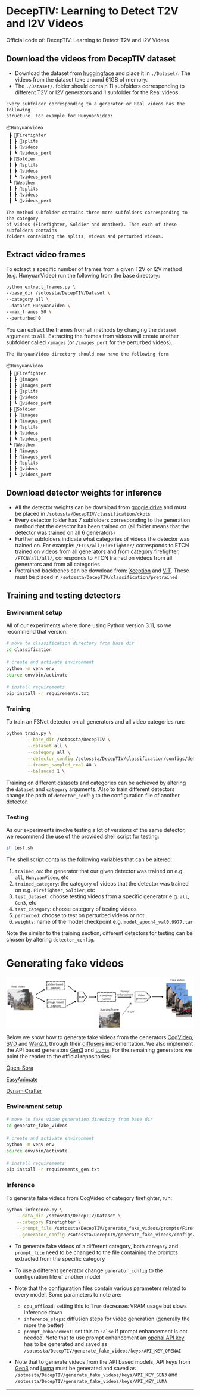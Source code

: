 # DecepTIV: Learning to Detect T2V and I2V Videos


Official code of: DecepTIV: Learning to Detect T2V and I2V Videos



## Download the videos from DecepTIV dataset

- Download the dataset from [huggingface](https://huggingface.co/datasets/sotossta/DecepTIV) and place it in `./Dataset/`. The videos from the dataset take around 61GB of memory.
- The `./Dataset/`. folder should contain 11 subfolders corresponding to different T2V or I2V generators and 1 subfolder for the Real videos.

```
Every subfolder corresponding to a generator or Real videos has the following
structure. For example for HunyuanVideo:

📦HunyuanVideo
 ┣ 📂Firefighter
 ┃ ┣ 📂splits
 ┃ ┣ 📂videos
 ┃ ┗ 📂videos_pert
 ┣ 📂Soldier
 ┃ ┣ 📂splits
 ┃ ┣ 📂videos
 ┃ ┗ 📂videos_pert
 ┗ 📂Weather
 ┃ ┣ 📂splits
 ┃ ┣ 📂videos
 ┃ ┗ 📂videos_pert

The method subfolder contains three more subfolders corresponding to the category
of videos (Firefighter, Soldier and Weather). Then each of these subfolders contains
folders containing the splits, videos and perturbed videos.
 ```

## Extract video frames

To extract a specific number of frames from a given T2V or I2V method (e.g. HunyuanVideo) run the following from the base directory:

```bash
python extract_frames.py \
--base_dir /sotossta/DecepTIV/Dataset \
--category all \
--dataset HunyuanVideo \
--max_frames 50 \
--perturbed 0
```

You can extract the frames from all methods by changing the `dataset` argument to `all`. Extracting the frames from videos will create another subfolder called `/images` (or `/images_pert` for the perturbed videos).

```
The HunyuanVideo directory should now have the following form

📦HunyuanVideo
 ┣ 📂Firefighter
 ┃ ┣ 📂images
 ┃ ┣ 📂images_pert
 ┃ ┣ 📂splits
 ┃ ┣ 📂videos
 ┃ ┗ 📂videos_pert
 ┣ 📂Soldier
 ┃ ┣ 📂images
 ┃ ┣ 📂images_pert
 ┃ ┣ 📂splits
 ┃ ┣ 📂videos
 ┃ ┗ 📂videos_pert
 ┗ 📂Weather
 ┃ ┣ 📂images
 ┃ ┣ 📂images_pert
 ┃ ┣ 📂splits
 ┃ ┣ 📂videos
 ┃ ┗ 📂videos_pert
 ```

## Download detector weights for inference

- All the detector weights can be download from  [google drive](https://drive.google.com/drive/folders/1Zu80bu4cQdLtKs1znEnMcd9VuoauaNmN?usp=sharing) and must be placed in `/sotossta/DecepTIV/classification/ckpts`
- Every detector folder has 7 subfolders corresponding to the generation method that the detector has been trained on (all folder means that the detector was trained on all 6 generators)
- Further subfolders indicate what categories of videos the detector was trained on. For example: `/FTCN/all/Firefighter/` corresponds to FTCN trained on videos from all generators and from category firefighter, `/FTCN/all/all/`, corresponds to FTCN trained on videos from all generators and from all categories
- Pretrained backbones can be download from:  [Xception](https://github.com/Debanik/FaceForensics/blob/master/classification/xception-b5690688.pth) and [ViT](https://openaipublic.azureedge.net/clip/models/5806e77cd80f8b59890b7e101eabd078d9fb84e6937f9e85e4ecb61988df416f/ViT-B-16.pt). These must be placed in `/sotossta/DecepTIV/classification/pretrained`

## Training and testing detectors

### Environment setup
All of our experiments where done using Python version 3.11, so we recommend
that version.


```bash
# move to classification directory from base dir
cd classification

# create and activate environment
python -m venv env
source env/bin/activate

# install requirements
pip install -r requirements.txt
```

### Training

To train an F3Net detector on all generators and all video categories run:
```bash
python train.py \
        --base_dir /sotossta/DecepTIV \
        --dataset all \
        --category all \
        --detector_config /sotossta/DecepTIV/classification/configs/detectors/f3net.yaml \
        --frames_sampled_real 48 \
        --balanced 1 \
```
Training on different datasets and categories can be achieved by altering the `dataset` and `category` arguments. Also to train different detectors change the path of `detector_config` to the configuration file of another detector.

### Testing

As our experiments involve testing a lot of versions of the same detector, we recommend the use of the provided shell script for testing:

```bash
sh test.sh
```
The shell script contains the following variables that can be altered:

1. `trained_on`: the generator that our given detector was trained on e.g. `all`, `HunyuanVideo`, etc
2. `trained_category`: the category of videos that the detector was trained on e.g. `Firefighter`, `Soldier`, etc
3. `test_dataset`: choose testing videos from a specific generator e.g. `all`, `Gen3`, etc
4. `test_category`: choose category of testing videos
5. `perturbed`: choose to test on perturbed videos or not
6. `weights`: name of the model checkpoint e.g. `model_epoch4_val0.9977.tar`

Note the similar to the training section, different detectors for testing can be chosen by altering `detector_config`.

# Generating fake videos

![video_generation](assets/video_generation_pipeline.png)

Below we show how to generate fake videos from the generators [CogVideo](https://github.com/THUDM/CogVideo), [SVD](https://github.com/Stability-AI/generative-models) and [Wan2.1](https://github.com/Wan-Video/Wan2.1), through their [diffusers](https://huggingface.co/docs/diffusers/index) implementation. We also implement the API based generators [Gen3](https://runwayml.com/research/introducing-gen-3-alpha/) and [Luma](https://lumalabs.ai/dream-machine). For the remaining generators we point the reader to the official repositories:

[Open-Sora](https://github.com/hpcaitech/Open-Sora)

[EasyAnimate](https://github.com/aigc-apps/EasyAnimate)

[DynamiCrafter](https://github.com/Doubiiu/DynamiCrafter)

### Environment setup

```bash
# move to fake video generation directory from base dir
cd generate_fake_videos

# create and activate environment
python -m venv env
source env/bin/activate

# install requirements
pip install -r requirements_gen.txt
```

### Inference

To generate fake videos from CogVideo of category firefighter, run:

```bash
python inference.py \
    --data_dir /sotossta/DecepTIV/Dataset \
    --category Firefighter \
    --prompt_file /sotossta/DecepTIV/generate_fake_videos/prompts/Firefighter.json \
    --generator_config /sotossta/DecepTIV/generate_fake_videos/configs/CogVideo.yaml
```

- To generate fake videos of a different category, both `category` and `prompt_file` need to be changed to the file containing the prompts extracted from the specific category
- To use a different generator change `generator_config` to the configuration file of another model
- Note that the configuration files contain various parameters related to every model. Some parameters to note are:
     
     - `cpu_offload`: setting this to `True` decreases VRAM usage but slows inference down
     - `inference_steps`: diffusion steps for video generation (generally the more the better)
     - `prompt_enhancement`: set this to `False` if prompt enhancement is not needed. Note that to use prompt enhancement an  [openai API key](https://openai.com/api/) has to be generated and saved as `/sotossta/DecepTIV/generate_fake_videos/keys/API_KEY_OPENAI`

- Note that to generate videos from the API based models, API keys from [Gen3](https://dev.runwayml.com/) and [Luma](https://lumalabs.ai/api) must be generated and saved as `/sotossta/DecepTIV/generate_fake_videos/keys/API_KEY_GEN3` and `/sotossta/DecepTIV/generate_fake_videos/keys/API_KEY_LUMA`
---
